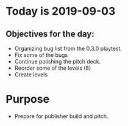 # Today is 2019-09-03

## Objectives for the day:

- Organizing bug list from the 0.3.0 playtest.
- Fix some of the bugs
- Continue polishing the pitch deck.
- Reorder some of the levels (8)
- Create levels

# Purpose

- Prepare for publisher build and pitch.
